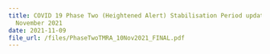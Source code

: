 ```yaml
---
title: COVID 19 Phase Two (Heightened Alert) Stabilisation Period updated on 9
  November 2021
date: 2021-11-09
file_url: /files/PhaseTwoTMRA_10Nov2021_FINAL.pdf
---
```

